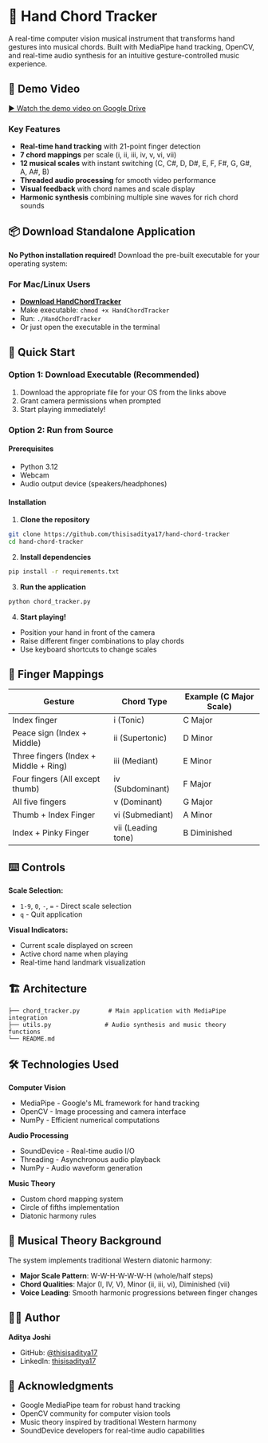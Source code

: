 # 🎵 Hand Chord Tracker

A real-time computer vision musical instrument that transforms hand gestures into musical chords. Built with MediaPipe hand tracking, OpenCV, and real-time audio synthesis for an intuitive gesture-controlled music experience.

## 📂 Demo Video
[▶️ Watch the demo video on Google Drive](https://drive.google.com/file/d/15UnJ3KHVJdkkFXMzIkFbgg-FiZ2SA_pw/view?usp=sharing)

### Key Features

- **Real-time hand tracking** with 21-point finger detection
- **7 chord mappings** per scale (i, ii, iii, iv, v, vi, vii)
- **12 musical scales** with instant switching (C, C#, D, D#, E, F, F#, G, G#, A, A#, B)
- **Threaded audio processing** for smooth video performance
- **Visual feedback** with chord names and scale display
- **Harmonic synthesis** combining multiple sine waves for rich chord sounds

## 📦 Download Standalone Application

**No Python installation required!** Download the pre-built executable for your operating system:

### For Mac/Linux Users
- **[Download HandChordTracker](https://github.com/thisisaditya17/hand-chord-tracker/releases/latest/download/HandChordTracker)** 
- Make executable: `chmod +x HandChordTracker`
- Run: `./HandChordTracker`
- Or just open the executable in the terminal

## 🚀 Quick Start

### Option 1: Download Executable (Recommended)
1. Download the appropriate file for your OS from the links above
2. Grant camera permissions when prompted
3. Start playing immediately!

### Option 2: Run from Source

#### Prerequisites
- Python 3.12
- Webcam
- Audio output device (speakers/headphones)

#### Installation

1. **Clone the repository**
```bash
git clone https://github.com/thisisaditya17/hand-chord-tracker
cd hand-chord-tracker
```

2. **Install dependencies**
```bash
pip install -r requirements.txt
```

3. **Run the application**
```bash
python chord_tracker.py
```

4. **Start playing!**
- Position your hand in front of the camera
- Raise different finger combinations to play chords
- Use keyboard shortcuts to change scales

## 🎹 Finger Mappings

| Gesture | Chord Type | Example (C Major Scale) |
|---------|------------|-------------------------|
| Index finger | i (Tonic) | C Major |
| Peace sign (Index + Middle) | ii (Supertonic) | D Minor |
| Three fingers (Index + Middle + Ring) | iii (Mediant) | E Minor |
| Four fingers (All except thumb) | iv (Subdominant) | F Major |
| All five fingers | v (Dominant) | G Major |
| Thumb + Index Finger | vi (Submediant) | A Minor |
| Index + Pinky Finger | vii (Leading tone) | B Diminished |

## ⌨️ Controls

**Scale Selection:**
- `1-9`, `0`, `-`, `=` - Direct scale selection
- `q` - Quit application

**Visual Indicators:**
- Current scale displayed on screen
- Active chord name when playing
- Real-time hand landmark visualization

## 🏗️ Architecture

```
├── chord_tracker.py        # Main application with MediaPipe integration
├── utils.py               # Audio synthesis and music theory functions
└── README.md
```

## 🛠️ Technologies Used

**Computer Vision**
- MediaPipe - Google's ML framework for hand tracking
- OpenCV - Image processing and camera interface
- NumPy - Efficient numerical computations

**Audio Processing**
- SoundDevice - Real-time audio I/O
- Threading - Asynchronous audio playback
- NumPy - Audio waveform generation

**Music Theory**
- Custom chord mapping system
- Circle of fifths implementation
- Diatonic harmony rules

## 🎵 Musical Theory Background

The system implements traditional Western diatonic harmony:
- **Major Scale Pattern**: W-W-H-W-W-W-H (whole/half steps)
- **Chord Qualities**: Major (I, IV, V), Minor (ii, iii, vi), Diminished (vii)
- **Voice Leading**: Smooth harmonic progressions between finger changes

## 👨‍💻 Author

**Aditya Joshi**
- GitHub: [@thisisaditya17](https://github.com/thisisaditya17)
- LinkedIn: [thisisaditya17](https://linkedin.com/in/thisisaditya17)

## 🙏 Acknowledgments

- Google MediaPipe team for robust hand tracking
- OpenCV community for computer vision tools
- Music theory inspired by traditional Western harmony
- SoundDevice developers for real-time audio capabilities
